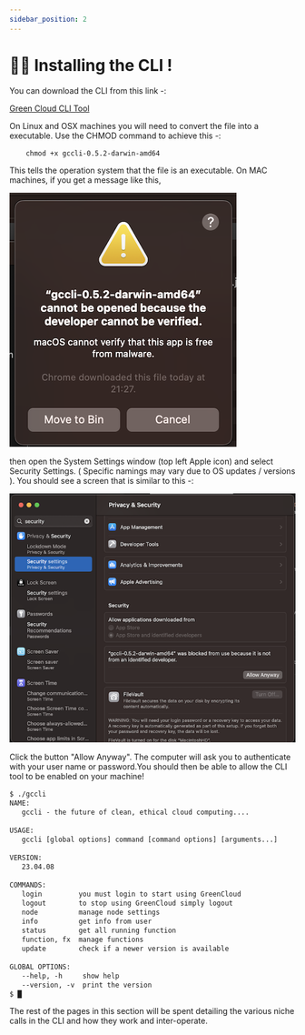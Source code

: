```yaml
---
sidebar_position: 2
---
```


# 🧑‍💻 Installing the CLI !

You can download the CLI from this link -:

[Green Cloud CLI Tool](https://dl.greencloudcomputing.io/gccli)

On Linux and OSX machines you will need to convert the file into a executable. Use the CHMOD command to achieve this -:

```console
    chmod +x gccli-0.5.2-darwin-amd64
```

This tells the operation system that the file is an executable. On MAC machines, if you get a message like this,

![Unknown Developer](../../img/dev-verified.png)

then open the System Settings window (top left Apple icon) and select Security Settings. ( Specific namings may vary due to OS updates / versions ). You should see a screen that is similar to this -:

![Unknown Developer](../../img/allowapp.png)

Click the button "Allow Anyway". The computer will ask you to authenticate with your user name or password.You should then be able to allow the CLI tool to be enabled on your machine!

<cliWindow>

```text {1}
$ ./gccli
NAME:
   gccli - the future of clean, ethical cloud computing....

USAGE:
   gccli [global options] command [command options] [arguments...]

VERSION:
   23.04.08

COMMANDS:
   login         you must login to start using GreenCloud
   logout        to stop using GreenCloud simply logout
   node          manage node settings
   info          get info from user
   status        get all running function
   function, fx  manage functions
   update        check if a newer version is available

GLOBAL OPTIONS:
   --help, -h     show help
   --version, -v  print the version
$ █
```

</cliWindow>

The rest of the pages in this section will be spent detailing the various niche calls in the CLI and how they work and inter-operate.
